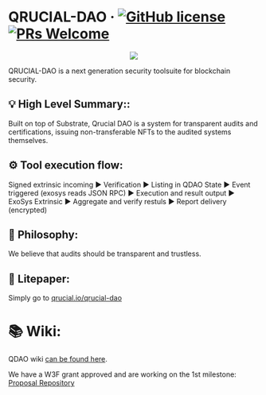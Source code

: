 # QRUCIAL-DAO &middot; [![GitHub license](https://img.shields.io/badge/license-GPL3%2FApache2-blue)](#LICENSE) [![PRs Welcome](https://img.shields.io/badge/PRs-welcome-brightgreen.svg)](docs/CONTRIBUTING.adoc)

<p align="center">
  <img src="/docs/media/qrucial.gif">
</p>
QRUCIAL-DAO is a next generation security toolsuite for blockchain security.

## 💡 High Level Summary::
Built on top of Substrate, Qrucial DAO is a system for transparent audits and certifications, issuing non-transferable NFTs to the audited systems themselves.

## ⚙️  Tool execution flow: 
Signed extrinsic incoming &#9658; Verification &#9658; Listing in QDAO State &#9658; Event triggered (exosys reads JSON RPC) &#9658; Execution and result output &#9658; ExoSys Extrinsic &#9658; Aggregate and verify restuls &#9658; Report delivery (encrypted)

## 🌱 Philosophy:

We believe that audits should be transparent and trustless.

## 📄 Litepaper:
Simply go to [qrucial.io/qrucial-dao](https://qrucial.io/wp-content/uploads/2022/06/QRUCIAL-DAO-Litepaper-2022.pdf)                                                                                              
# 📚 Wiki:
QDAO wiki [can be found here](https://github.com/Qrucial/QRUCIAL-DAO/wiki).       

We have a W3F grant approved and are working on the 1st milestone: [Proposal Repository](https://github.com/smilingSix/Grants-Program)
